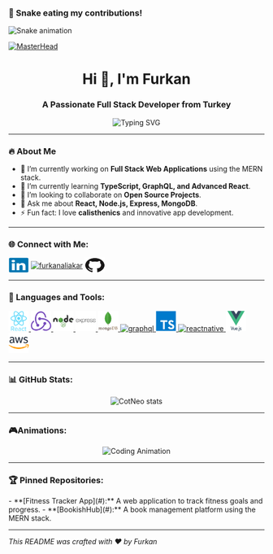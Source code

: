 ### 🐍 Snake eating my contributions!

![Snake animation](https://github.com/CotNeo/snake-game/blob/output/github-contribution-grid-snake.svg)


<a href="https://github.com/CotNeo">
  <img src="https://markovate.com/wp-content/uploads/2022/08/top-MERN-Stack.webp" alt="MasterHead" height="500" width="1000">
</a>

<h1 align="center">Hi 👋, I'm Furkan</h1>
<h3 align="center">A Passionate Full Stack Developer from Turkey</h3>

<p align="center">
  <img src="https://readme-typing-svg.herokuapp.com?color=%2336BCF7&size=24&lines=Full+Stack+Developer;MERN+Stack+Expert;Always+Learning+New+Technologies;Building+Amazing+Apps" alt="Typing SVG">
</p>

---

### 🔥 About Me
- 🔭 I’m currently working on **Full Stack Web Applications** using the MERN stack.
- 🌱 I’m currently learning **TypeScript, GraphQL, and Advanced React**.
- 👯 I’m looking to collaborate on **Open Source Projects**.
- 💬 Ask me about **React, Node.js, Express, MongoDB**.
- ⚡ Fun fact: I love **calisthenics** and innovative app development.

---

<h3 align="left">🌐 Connect with Me:</h3>
<p align="left">
<a href="https://linkedin.com/in/furkan-akar-7a176618a" target="blank"><img align="center" src="https://raw.githubusercontent.com/devicons/devicon/master/icons/linkedin/linkedin-original.svg" alt="furkan-akar" height="30" width="40" /></a>
<a href="https://instagram.com/furkanaliakar" target="blank"><img align="center" src="https://img.icons8.com/ios-filled/50/000000/instagram-new.png" alt="furkanaliakar" height="30" width="30" /></a>
<a href="https://github.com/CotNeo" target="blank"><img align="center" src="https://raw.githubusercontent.com/devicons/devicon/master/icons/github/github-original.svg" alt="github" height="30" width="40" /></a>
</p>

---

<h3 align="left">🔧 Languages and Tools:</h3>
<p align="left">
  <a href="https://reactjs.org/" target="_blank" rel="noreferrer"> <img src="https://raw.githubusercontent.com/devicons/devicon/master/icons/react/react-original-wordmark.svg" alt="react" width="40" height="40"/> </a>
  <a href="https://redux.js.org/" target="_blank" rel="noreferrer"> <img src="https://raw.githubusercontent.com/devicons/devicon/master/icons/redux/redux-original.svg" alt="redux" width="40" height="40"/> </a>
  <a href="https://nodejs.org/" target="_blank" rel="noreferrer"> <img src="https://raw.githubusercontent.com/devicons/devicon/master/icons/nodejs/nodejs-original-wordmark.svg" alt="nodejs" width="40" height="40"/> </a>
  <a href="https://expressjs.com/" target="_blank" rel="noreferrer"> <img src="https://raw.githubusercontent.com/devicons/devicon/master/icons/express/express-original-wordmark.svg" alt="express" width="40" height="40"/> </a>
  <a href="https://www.mongodb.com/" target="_blank" rel="noreferrer"> <img src="https://raw.githubusercontent.com/devicons/devicon/master/icons/mongodb/mongodb-original-wordmark.svg" alt="mongodb" width="40" height="40"/> </a>
  <a href="https://graphql.org/" target="_blank" rel="noreferrer"> <img src="https://raw.githubusercontent.com/devicons/devicon/master/icons/graphql/graphql-icon.svg" alt="graphql" width="40" height="40"/> </a>
  <a href="https://www.typescriptlang.org/" target="_blank" rel="noreferrer"> <img src="https://raw.githubusercontent.com/devicons/devicon/master/icons/typescript/typescript-original.svg" alt="typescript" width="40" height="40"/> </a>
  <a href="https://reactnative.dev/" target="_blank" rel="noreferrer"> <img src="https://reactnative.dev/img/header_logo.svg" alt="reactnative" width="40" height="40"/> </a>
  <a href="https://vuejs.org/" target="_blank" rel="noreferrer"> <img src="https://raw.githubusercontent.com/devicons/devicon/master/icons/vuejs/vuejs-original-wordmark.svg" alt="vuejs" width="40" height="40"/> </a>
  <a href="https://aws.amazon.com/" target="_blank" rel="noreferrer"> <img src="https://raw.githubusercontent.com/devicons/devicon/master/icons/amazonwebservices/amazonwebservices-original-wordmark.svg" alt="aws" width="40" height="40"/> </a>
</p>

---

<h3 align="left">📊 GitHub Stats:</h3>
<p align="center">
  <img align="center" src="https://github-readme-stats.vercel.app/api?username=CotNeo&show_icons=true&theme=radical" alt="CotNeo stats" />
</p>

---

<h3 align="left">🎮Animations:</h3>
<p align="center">
  <img src="https://media.giphy.com/media/QZkpIdieotn3i/giphy.gif" width="300" alt="Coding Animation" />
</p>

---

<h3 align="left">🏆 Pinned Repositories:</h3>
- **[Fitness Tracker App](#):** A web application to track fitness goals and progress.  
- **[BookishHub](#):** A book management platform using the MERN stack.  

---

_This README was crafted with ❤️ by Furkan_
